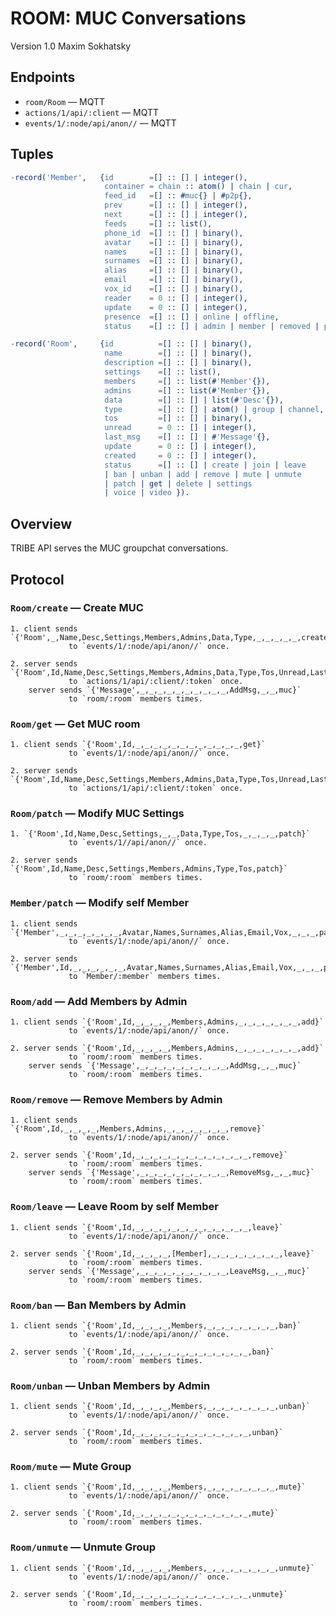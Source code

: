 ROOM: MUC Conversations
========================

Version 1.0 Maxim Sokhatsky

Endpoints
--------

* `room/Room` — MQTT
* `actions/1/api/:client` — MQTT
* `events/1/:node/api/anon//` — MQTT

Tuples
------

```erlang
-record('Member',   {id        =[] :: [] | integer(),
                     container = chain :: atom() | chain | cur,
                     feed_id   =[] :: #muc{} | #p2p{},
                     prev      =[] :: [] | integer(),
                     next      =[] :: [] | integer(),
                     feeds     =[] :: list(),
                     phone_id  =[] :: [] | binary(),
                     avatar    =[] :: [] | binary(),
                     names     =[] :: [] | binary(),
                     surnames  =[] :: [] | binary(),
                     alias     =[] :: [] | binary(),
                     email     =[] :: [] | binary(),
                     vox_id    =[] :: [] | binary(),
                     reader    = 0 :: [] | integer(),
                     update    = 0 :: [] | integer(),
                     presence  =[] :: [] | online | offline,
                     status    =[] :: [] | admin | member | removed | patch }).

-record('Room',     {id          =[] :: [] | binary(),
                     name        =[] :: [] | binary(),
                     description =[] :: [] | binary(),
                     settings    =[] :: list(),
                     members     =[] :: list(#'Member'{}),
                     admins      =[] :: list(#'Member'{}),
                     data        =[] :: [] | list(#'Desc'{}),
                     type        =[] :: [] | atom() | group | channel,
                     tos         =[] :: [] | binary(),
                     unread      = 0 :: [] | integer(),
                     last_msg    =[] :: [] | #'Message'{},
                     update      = 0 :: [] | integer(),
                     created     = 0 :: [] | integer(),
                     status      =[] :: [] | create | join | leave
                     | ban | unban | add | remove | mute | unmute
                     | patch | get | delete | settings
                     | voice | video }).

```

Overview
--------

TRIBE API serves the MUC groupchat conversations.

Protocol
--------

### `Room/create` — Create MUC

```
1. client sends `{'Room',_,Name,Desc,Settings,Members,Admins,Data,Type,_,_,_,_,_,create}`
             to `events/1/:node/api/anon//` once.
```

```
2. server sends `{'Room',Id,Name,Desc,Settings,Members,Admins,Data,Type,Tos,Unread,LastMsg,Update,Created,create}`
             to `actions/1/api/:client/:token` once.
    server sends `{'Message',_,_,_,_,_,_,_,_,_,_,AddMsg,_,_,muc}`
             to `room/:room` members times.
```

### `Room/get` — Get MUC room

```
1. client sends `{'Room',Id,_,_,_,_,_,_,_,_,_,_,_,_,get}`
             to `events/1/:node/api/anon//` once.
```

```
2. server sends `{'Room',Id,Name,Desc,Settings,Members,Admins,Data,Type,Tos,Unread,LastMsg,Update,Created,get}`
             to `actions/1/api/:client/:token` once.
```

### `Room/patch` — Modify MUC Settings

```
1. `{'Room',Id,Name,Desc,Settings,_,_,Data,Type,Tos,_,_,_,_,patch}`
             to `events/1//api/anon//` once.
```

```
2. server sends `{'Room',Id,Name,Desc,Settings,Members,Admins,Type,Tos,patch}`
             to `room/:room` members times.
```

### `Member/patch` — Modify self Member

```
1. client sends `{'Member',_,_,_,_,_,_,_,Avatar,Names,Surnames,Alias,Email,Vox,_,_,_,patch}`
             to `events/1/:node/api/anon//` once.
```

```
2. server sends `{'Member',Id,_,_,_,_,_,_,Avatar,Names,Surnames,Alias,Email,Vox,_,_,_,patch}`
             to `Member/:member` members times.
```

### `Room/add` — Add Members by Admin

```
1. client sends `{'Room',Id,_,_,_,_,Members,Admins,_,_,_,_,_,_,_,add}`
             to `events/1/:node/api/anon//` once.
```

```
2. server sends `{'Room',Id,_,_,_,_,Members,Admins,_,_,_,_,_,_,_,add}`
             to `room/:room` members times.
    server sends `{'Message',_,_,_,_,_,_,_,_,_,_,AddMsg,_,_,muc}`
             to `room/:room` members times.
```

### `Room/remove` — Remove Members by Admin

```
1. client sends `{'Room',Id,_,_,_,_,Members,Admins,_,_,_,_,_,_,_,remove}`
             to `events/1/:node/api/anon//` once.
```

```
2. server sends `{'Room',Id,_,_,_,_,_,_,_,_,_,_,_,_,_,remove}`
             to `room/:room` members times.
    server sends `{'Message',_,_,_,_,_,_,_,_,_,_,RemoveMsg,_,_,muc}`
             to `room/:room` members times.

```

### `Room/leave` — Leave Room by self Member

```
1. client sends `{'Room',Id,_,_,_,_,_,_,_,_,_,_,_,_,_,leave}`
             to `events/1/:node/api/anon//` once.
```

```
2. server sends `{'Room',Id,_,_,_,_,[Member],_,_,_,_,_,_,_,_,leave}`
             to `room/:room` members times.
    server sends `{'Message',_,_,_,_,_,_,_,_,_,_,LeaveMsg,_,_,muc}`
             to `room/:room` members times.
```


### `Room/ban` — Ban Members by Admin

```
1. client sends `{'Room',Id,_,_,_,_,Members,_,_,_,_,_,_,_,_,ban}`
             to `events/1/:node/api/anon//` once.
```

```
2. server sends `{'Room',Id,_,_,_,_,_,_,_,_,_,_,_,_,_,ban}`
             to `room/:room` members times.
```

### `Room/unban` — Unban Members by Admin

```
1. client sends `{'Room',Id,_,_,_,_,Members,_,_,_,_,_,_,_,_,unban}`
             to `events/1/:node/api/anon//` once.
```

```
2. server sends `{'Room',Id,_,_,_,_,_,_,_,_,_,_,_,_,_,unban}`
             to `room/:room` members times.
```


### `Room/mute` — Mute Group

```
1. client sends `{'Room',Id,_,_,_,_,Members,_,_,_,_,_,_,_,_,mute}`
             to `events/1/:node/api/anon//` once.
```

```
2. server sends `{'Room',Id,_,_,_,_,_,_,_,_,_,_,_,_,_,mute}`
             to `room/:room` members times.
```

### `Room/unmute` — Unmute Group

```
1. client sends `{'Room',Id,_,_,_,_,Members,_,_,_,_,_,_,_,_,unmute}`
             to `events/1/:node/api/anon//` once.
```

```
2. server sends `{'Room',Id,_,_,_,_,_,_,_,_,_,_,_,_,_,unmute}`
             to `room/:room` members times.
```

